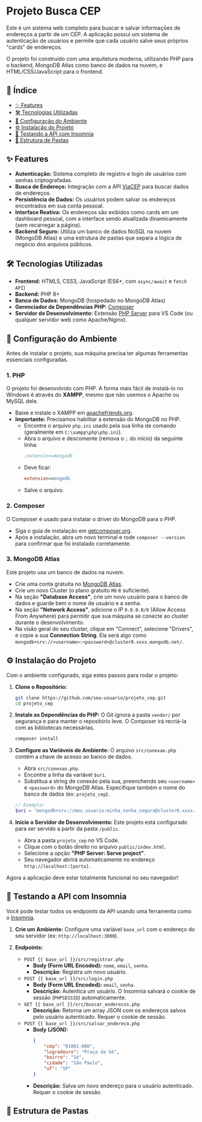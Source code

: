 # Projeto Busca CEP

Este é um sistema web completo para buscar e salvar informações de endereços a partir de um CEP. A aplicação possui um sistema de autenticação de usuários e permite que cada usuário salve seus próprios "cards" de endereços.

O projeto foi construído com uma arquitetura moderna, utilizando PHP para o backend, MongoDB Atlas como banco de dados na nuvem, e HTML/CSS/JavaScript para o frontend.

## 📜 Índice

- [✨ Features](#-features)
- [🛠️ Tecnologias Utilizadas](#️-tecnologias-utilizadas)
- [🚀 Configuração do Ambiente](#-configuração-do-ambiente)
- [⚙️ Instalação do Projeto](#️-instalação-do-projeto)
- [🧪 Testando a API com Insomnia](#-testando-a-api-com-insomnia)
- [📁 Estrutura de Pastas](#-estrutura-de-pastas)

## ✨ Features

- **Autenticação:** Sistema completo de registro e login de usuários com senhas criptografadas.
- **Busca de Endereço:** Integração com a API [ViaCEP](https://viacep.com.br/) para buscar dados de endereços.
- **Persistência de Dados:** Os usuários podem salvar os endereços encontrados em sua conta pessoal.
- **Interface Reativa:** Os endereços são exibidos como cards em um dashboard pessoal, com a interface sendo atualizada dinamicamente (sem recarregar a página).
- **Backend Seguro:** Utiliza um banco de dados NoSQL na nuvem (MongoDB Atlas) e uma estrutura de pastas que separa a lógica de negócio dos arquivos públicos.

## 🛠️ Tecnologias Utilizadas

- **Frontend:** HTML5, CSS3, JavaScript (ES6+, com `async/await` e `fetch API`)
- **Backend:** PHP 8+
- **Banco de Dados:** MongoDB (hospedado no MongoDB Atlas)
- **Gerenciador de Dependências PHP:** [Composer](https://getcomposer.org/)
- **Servidor de Desenvolvimento:** Extensão [PHP Server](https://marketplace.visualstudio.com/items?itemName=brapifra.phpserver) para VS Code (ou qualquer servidor web como Apache/Nginx).

## 🚀 Configuração do Ambiente

Antes de instalar o projeto, sua máquina precisa ter algumas ferramentas essenciais configuradas.

### 1. PHP
O projeto foi desenvolvido com PHP. A forma mais fácil de instalá-lo no Windows é através do **XAMPP**, mesmo que não usemos o Apache ou MySQL dele.
- Baixe e instale o XAMPP em [apachefriends.org](https://www.apachefriends.org/index.html).
- **Importante:** Precisamos habilitar a extensão do MongoDB no PHP.
  - Encontre o arquivo `php.ini` usado pela sua linha de comando (geralmente em `C:\xampp\php\php.ini`).
  - Abra o arquivo e descomente (remova o `;` do início) da seguinte linha:
    ```ini
    ;extension=mongodb
    ```
  - Deve ficar:
    ```ini
    extension=mongodb
    ```
  - Salve o arquivo.

### 2. Composer
O Composer é usado para instalar o driver do MongoDB para o PHP.
- Siga o guia de instalação em [getcomposer.org](https://getcomposer.org/doc/00-intro.md).
- Após a instalação, abra um novo terminal e rode `composer --version` para confirmar que foi instalado corretamente.

### 3. MongoDB Atlas
Este projeto usa um banco de dados na nuvem.
- Crie uma conta gratuita no [MongoDB Atlas](https://www.mongodb.com/cloud/atlas/register).
- Crie um novo Cluster (o plano gratuito `M0` é suficiente).
- Na seção **"Database Access"**, crie um novo usuário para o banco de dados e guarde bem o nome de usuário e a senha.
- Na seção **"Network Access"**, adicione o IP `0.0.0.0/0` (Allow Access From Anywhere) para permitir que sua máquina se conecte ao cluster durante o desenvolvimento.
- Na visão geral do seu cluster, clique em "Connect", selecione "Drivers", e copie a sua **Connection String**. Ela será algo como `mongodb+srv://<username>:<password>@cluster0.xxxx.mongodb.net/`.

## ⚙️ Instalação do Projeto

Com o ambiente configurado, siga estes passos para rodar o projeto:

1.  **Clone o Repositório:**
    ```bash
    git clone https://github.com/seu-usuario/projeto_cep.git
    cd projeto_cep
    ```

2.  **Instale as Dependências do PHP:**
    O Git ignora a pasta `vendor/` por segurança e para manter o repositório leve. O Composer irá recriá-la com as bibliotecas necessárias.
    ```bash
    composer install
    ```

3.  **Configure as Variáveis de Ambiente:**
    O arquivo `src/conexao.php` contém a chave de acesso ao banco de dados.
    - Abra `src/conexao.php`.
    - Encontre a linha da variável `$uri`.
    - Substitua a string de conexão pela sua, preenchendo seu `<username>` e `<password>` do MongoDB Atlas. Especifique também o nome do banco de dados (ex: `projeto_cep`).

    ```php
    // Exemplo:
    $uri = "mongodb+srv://meu_usuario:minha_senha_segura@cluster0.xxxx.mongodb.net/projeto_cep?retryWrites=true&w=majority";
    ```

4.  **Inicie o Servidor de Desenvolvimento:**
    Este projeto está configurado para ser servido a partir da pasta `/public`.
    - Abra a pasta `projeto_cep` no VS Code.
    - Clique com o botão direito no arquivo `public/index.html`.
    - Selecione a opção **"PHP Server: Serve project"**.
    - Seu navegador abrirá automaticamente no endereço `http://localhost:[porta]`.

Agora a aplicação deve estar totalmente funcional no seu navegador!

## 🧪 Testando a API com Insomnia

Você pode testar todos os endpoints da API usando uma ferramenta como o [Insomnia](https://insomnia.rest/).

1.  **Crie um Ambiente:** Configure uma variável `base_url` com o endereço do seu servidor (ex: `http://localhost:3000`).

2.  **Endpoints:**
    - `POST {{ base_url }}/src/registrar.php`
      - **Body (Form URL Encoded):** `nome`, `email`, `senha`.
      - **Descrição:** Registra um novo usuário.
    - `POST {{ base_url }}/src/login.php`
      - **Body (Form URL Encoded):** `email`, `senha`.
      - **Descrição:** Autentica um usuário. O Insomnia salvará o cookie de sessão (`PHPSESSID`) automaticamente.
    - `GET {{ base_url }}/src/buscar_enderecos.php`
      - **Descrição:** Retorna um array JSON com os endereços salvos pelo usuário autenticado. Requer o cookie de sessão.
    - `POST {{ base_url }}/src/salvar_endereco.php`
      - **Body (JSON):**
        ```json
        {
            "cep": "01001-000",
            "logradouro": "Praça da Sé",
            "bairro": "Sé",
            "cidade": "São Paulo",
            "uf": "SP"
        }
        ```
      - **Descrição:** Salva um novo endereço para o usuário autenticado. Requer o cookie de sessão.

## 📁 Estrutura de Pastas

